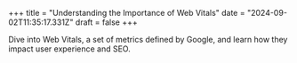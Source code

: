 +++
title = "Understanding the Importance of Web Vitals"
date = "2024-09-02T11:35:17.331Z"
draft = false
+++

  Dive into Web Vitals, a set of metrics defined by Google, and learn how they impact user experience and SEO.
        